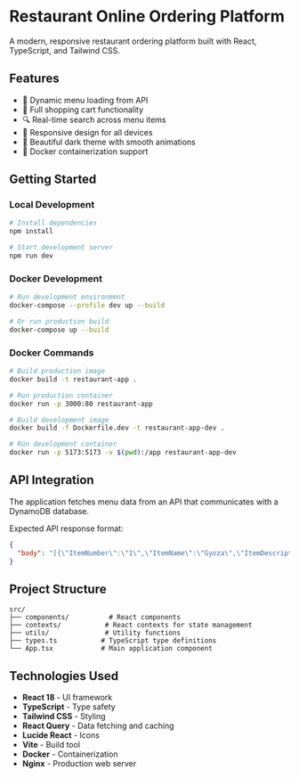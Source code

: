 # Restaurant Online Ordering Platform

A modern, responsive restaurant ordering platform built with React, TypeScript, and Tailwind CSS.

## Features

- 🍱 Dynamic menu loading from API
- 🛒 Full shopping cart functionality
- 🔍 Real-time search across menu items
- 📱 Responsive design for all devices
- 🎨 Beautiful dark theme with smooth animations
- 🐳 Docker containerization support

## Getting Started

### Local Development

```bash
# Install dependencies
npm install

# Start development server
npm run dev
```

### Docker Development

```bash
# Run development environment
docker-compose --profile dev up --build

# Or run production build
docker-compose up --build
```

### Docker Commands

```bash
# Build production image
docker build -t restaurant-app .

# Run production container
docker run -p 3000:80 restaurant-app

# Build development image
docker build -f Dockerfile.dev -t restaurant-app-dev .

# Run development container
docker run -p 5173:5173 -v $(pwd):/app restaurant-app-dev
```

## API Integration

The application fetches menu data from an API that communicates with a DynamoDB database.

Expected API response format:
```json
{
  "body": "[{\"ItemNumber\":\"1\",\"ItemName\":\"Gyoza\",\"ItemDescription\":\"Pan-fried dumplings\",\"Price\":8.00,\"Category\":\"Appetizer\"}]"
}
```

## Project Structure

```
src/
├── components/          # React components
├── contexts/           # React contexts for state management
├── utils/              # Utility functions
├── types.ts           # TypeScript type definitions
└── App.tsx            # Main application component
```

## Technologies Used

- **React 18** - UI framework
- **TypeScript** - Type safety
- **Tailwind CSS** - Styling
- **React Query** - Data fetching and caching
- **Lucide React** - Icons
- **Vite** - Build tool
- **Docker** - Containerization
- **Nginx** - Production web server